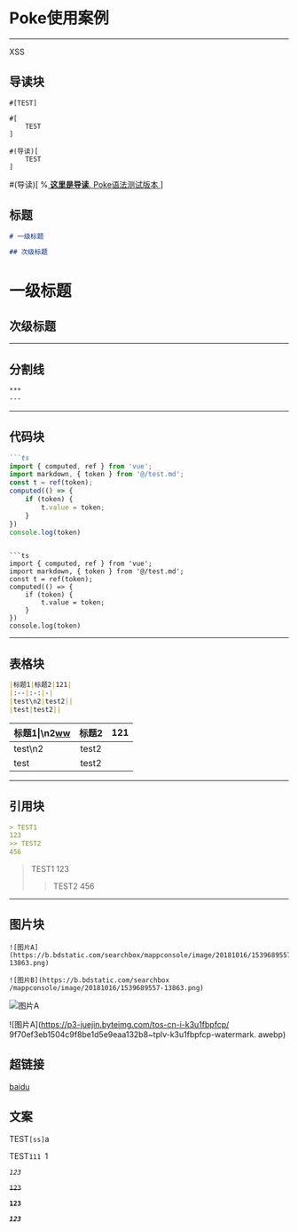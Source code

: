 # Poke使用案例
---

<div>XSS</div>

## 导读块

```poke
#[TEST]

#[
    TEST
]

#(导读)[
    TEST  
]
```

#(导读)[
    %[
        **这里是导读**, Poke语法测试版本
    ](lightblue)
]

## 标题

```md
# 一级标题

## 次级标题
```

# 一级标题
## 次级标题
---

## 分割线

```md
***
---
```

---

## 代码块

```md
```ts
import { computed, ref } from 'vue';
import markdown, { token } from '@/test.md';
const t = ref(token);
computed(() => {
    if (token) {
        t.value = token;
    }
})
console.log(token)
```
```

```ts
import { computed, ref } from 'vue';
import markdown, { token } from '@/test.md';
const t = ref(token);
computed(() => {
    if (token) {
        t.value = token;
    }
})
console.log(token)
```
---
## 表格块

```md
|标题1|标题2|121|
|:--|:-:|-|
|test\n2|test2||
|test|test2||
```

|标题1\|\n2[ww](212221)|标题2|121|
|:--|:-:|-|
|test\n2|test2||
|test|test2||
---

## 引用块

```md
> TEST1
123
>> TEST2
456
```

> TEST1
123
>> TEST2
456

---

## 图片块

```poke
![图片A](https://b.bdstatic.com/searchbox/mappconsole/image/20181016/1539689557-13863.png)

![图片B](https://b.bdstatic.com/searchbox
/mappconsole/image/20181016/1539689557-13863.png)
```

![图片A](https://p3-juejin.byteimg.com/tos-cn-i-k3u1fbpfcp/9f70ef3eb1504c9f8be1d5e9eaa132b8~tplv-k3u1fbpfcp-watermark.awebp)

![图片A](https://p3-juejin.byteimg.com/tos-cn-i-k3u1fbpfcp/
9f70ef3eb1504c9f8be1d5e9eaa132b8~tplv-k3u1fbpfcp-watermark.
awebp)

## 超链接

[baidu](https://www.baidu.com)

## 文案

TEST`[ss]`a

TEST`111
`1

*`123`*

~~`123`~~

**`123`**

***`123`***